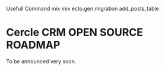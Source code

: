 Usefull Command
mix
mix ecto.gen.migration add_posts_table

# Cercle CRM OPEN SOURCE ROADMAP

To be announced very soon.
